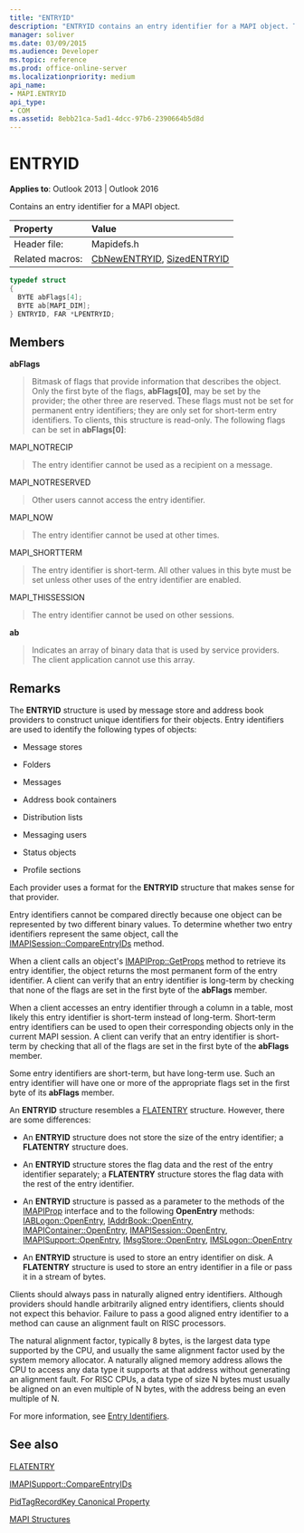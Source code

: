 ```yaml
---
title: "ENTRYID"
description: "ENTRYID contains an entry identifier for a MAPI object. This article describes its syntax, members, and remarks."
manager: soliver
ms.date: 03/09/2015
ms.audience: Developer
ms.topic: reference
ms.prod: office-online-server
ms.localizationpriority: medium
api_name:
- MAPI.ENTRYID
api_type:
- COM
ms.assetid: 8ebb21ca-5ad1-4dcc-97b6-2390664b5d8d
---
```


# ENTRYID

  
  
**Applies to**: Outlook 2013 | Outlook 2016 
  
Contains an entry identifier for a MAPI object. 
  
|Property |Value |
|:-----|:-----|
|Header file:  <br/> |Mapidefs.h  <br/> |
|Related macros:  <br/> |[CbNewENTRYID](cbnewentryid.md), [SizedENTRYID](sizedentryid.md) <br/> |
   
```cpp
typedef struct
{
  BYTE abFlags[4];
  BYTE ab[MAPI_DIM];
} ENTRYID, FAR *LPENTRYID;

```

## Members

 **abFlags**
  
> Bitmask of flags that provide information that describes the object. Only the first byte of the flags, **abFlags[0]**, may be set by the provider; the other three are reserved. These flags must not be set for permanent entry identifiers; they are only set for short-term entry identifiers. To clients, this structure is read-only. The following flags can be set in **abFlags[0]**:
    
MAPI_NOTRECIP 
  
> The entry identifier cannot be used as a recipient on a message.
    
MAPI_NOTRESERVED 
  
> Other users cannot access the entry identifier.
    
MAPI_NOW 
  
> The entry identifier cannot be used at other times.
    
MAPI_SHORTTERM 
  
> The entry identifier is short-term. All other values in this byte must be set unless other uses of the entry identifier are enabled.
    
MAPI_THISSESSION 
  
> The entry identifier cannot be used on other sessions.
    
 **ab**
  
> Indicates an array of binary data that is used by service providers. The client application cannot use this array.
    
## Remarks

The **ENTRYID** structure is used by message store and address book providers to construct unique identifiers for their objects. Entry identifiers are used to identify the following types of objects: 
  
- Message stores
    
- Folders
    
- Messages
    
- Address book containers
    
- Distribution lists
    
- Messaging users
    
- Status objects
    
- Profile sections
    
Each provider uses a format for the **ENTRYID** structure that makes sense for that provider. 
  
Entry identifiers cannot be compared directly because one object can be represented by two different binary values. To determine whether two entry identifiers represent the same object, call the [IMAPISession::CompareEntryIDs](imapisession-compareentryids.md) method. 
  
When a client calls an object's [IMAPIProp::GetProps](imapiprop-getprops.md) method to retrieve its entry identifier, the object returns the most permanent form of the entry identifier. A client can verify that an entry identifier is long-term by checking that none of the flags are set in the first byte of the **abFlags** member. 
  
When a client accesses an entry identifier through a column in a table, most likely this entry identifier is short-term instead of long-term. Short-term entry identifiers can be used to open their corresponding objects only in the current MAPI session. A client can verify that an entry identifier is short-term by checking that all of the flags are set in the first byte of the **abFlags** member. 
  
Some entry identifiers are short-term, but have long-term use. Such an entry identifier will have one or more of the appropriate flags set in the first byte of its **abFlags** member. 
  
An **ENTRYID** structure resembles a [FLATENTRY](flatentry.md) structure. However, there are some differences: 
  
- An **ENTRYID** structure does not store the size of the entry identifier; a **FLATENTRY** structure does. 
    
- An **ENTRYID** structure stores the flag data and the rest of the entry identifier separately; a **FLATENTRY** structure stores the flag data with the rest of the entry identifier. 
    
- An **ENTRYID** structure is passed as a parameter to the methods of the [IMAPIProp](imapipropiunknown.md) interface and to the following **OpenEntry** methods: [IABLogon::OpenEntry](iablogon-openentry.md), [IAddrBook::OpenEntry](iaddrbook-openentry.md), [IMAPIContainer::OpenEntry](imapicontainer-openentry.md), [IMAPISession::OpenEntry](imapisession-openentry.md), [IMAPISupport::OpenEntry](imapisupport-openentry.md), [IMsgStore::OpenEntry](imsgstore-openentry.md), [IMSLogon::OpenEntry](imslogon-openentry.md)
    
- An **ENTRYID** structure is used to store an entry identifier on disk. A **FLATENTRY** structure is used to store an entry identifier in a file or pass it in a stream of bytes. 
    
Clients should always pass in naturally aligned entry identifiers. Although providers should handle arbitrarily aligned entry identifiers, clients should not expect this behavior. Failure to pass a good aligned entry identifier to a method can cause an alignment fault on RISC processors. 
  
The natural alignment factor, typically 8 bytes, is the largest data type supported by the CPU, and usually the same alignment factor used by the system memory allocator. A naturally aligned memory address allows the CPU to access any data type it supports at that address without generating an alignment fault. For RISC CPUs, a data type of size N bytes must usually be aligned on an even multiple of N bytes, with the address being an even multiple of N.
  
For more information, see [Entry Identifiers](mapi-entry-identifiers.md). 
  
## See also



[FLATENTRY](flatentry.md)
  
[IMAPISupport::CompareEntryIDs](imapisupport-compareentryids.md)
  
[PidTagRecordKey Canonical Property](pidtagrecordkey-canonical-property.md)


[MAPI Structures](mapi-structures.md)

